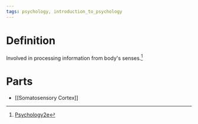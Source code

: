 ```yaml
---
tags: psychology, introduction_to_psychology
---
```


# Definition

Involved in processing information from body's senses.[^1]

# Parts
- [[Somatosensory Cortex]]

[^1]: [Psychology2e](zotero://open-pdf/library/items/SSTBV7L5?page=103)